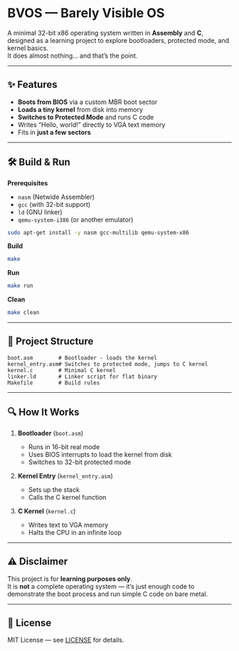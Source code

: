 # BVOS — Barely Visible OS

A minimal 32-bit x86 operating system written in **Assembly** and **C**, designed as a learning project to explore bootloaders, protected mode, and kernel basics.  
It does almost nothing… and that’s the point.

---

## ✨ Features

- **Boots from BIOS** via a custom MBR boot sector  
- **Loads a tiny kernel** from disk into memory  
- **Switches to Protected Mode** and runs C code  
- Writes “Hello, world!” directly to VGA text memory  
- Fits in **just a few sectors**

---

## 🛠 Build & Run

**Prerequisites**
- `nasm` (Netwide Assembler)
- `gcc` (with 32-bit support)
- `ld` (GNU linker)
- `qemu-system-i386` (or another emulator)

```bash
sudo apt-get install -y nasm gcc-multilib qemu-system-x86
```

**Build**
```bash
make
```

**Run**
```bash
make run
```

**Clean**
```bash
make clean
```

---

## 📂 Project Structure

```
boot.asm        # Bootloader - loads the kernel
kernel_entry.asm# Switches to protected mode, jumps to C kernel
kernel.c        # Minimal C kernel
linker.ld       # Linker script for flat binary
Makefile        # Build rules
```

---

## 🔍 How It Works

1. **Bootloader** (`boot.asm`)
   - Runs in 16-bit real mode
   - Uses BIOS interrupts to load the kernel from disk
   - Switches to 32-bit protected mode

2. **Kernel Entry** (`kernel_entry.asm`)
   - Sets up the stack
   - Calls the C kernel function

3. **C Kernel** (`kernel.c`)
   - Writes text to VGA memory
   - Halts the CPU in an infinite loop

---

## ⚠ Disclaimer

This project is for **learning purposes only**.  
It is **not** a complete operating system — it’s just enough code to demonstrate the boot process and run simple C code on bare metal.

---

## 📜 License

MIT License — see [LICENSE](LICENSE) for details.
